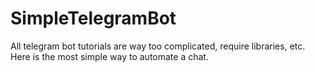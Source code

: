 # SimpleTelegramBot
All telegram bot tutorials are way too complicated, require libraries, etc. Here is the most simple way to automate a chat.
